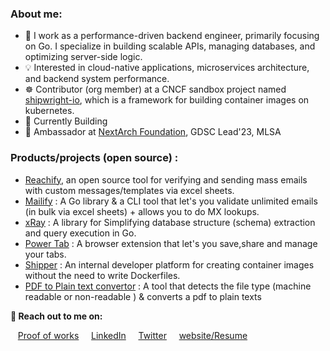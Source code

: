 <!-- ![download](https://user-images.githubusercontent.com/86051118/219541058-2333a156-367a-4a4a-83d7-082176d96d96.png) -->
<!--
<div>
<img align="center" src="https://i.imgur.com/4ASafy0.png">
</div>

<h3 align="center">
  &nbsp;&nbsp;&nbsp;&nbsp;&nbsp;&nbsp;&nbsp;Welcome to my profile
  <img src="https://media.giphy.com/media/hvRJCLFzcasrR4ia7z/giphy.gif" width="28">
</h3>


<!-- Typing SVG by DenverCoder1 - https://github.com/DenverCoder1/readme-typing-svg -->
<!--
<p align="center">
<!--   <a href="https://github.com/DenverCoder1/readme-typing-svg"> -->
 <!--   <img src="https://readme-typing-svg.herokuapp.com?color=E22FE4&width=380&height=45&lines=Open-Source+Enthusiast;Always+Learning+New+Things;Empowering+Others;Nice+To+Meet+You+...&center=true"></a>

<!--  </p> 
<!-- Badges template - https://github.com/badges/shields -->

### About me:

- 🔧 I work as a performance-driven backend engineer, primarily focusing on Go. I specialize in building scalable APIs, managing databases, and optimizing server-side logic.
- 💡 Interested in cloud-native applications, microservices architecture, and backend system performance.
- ☸️ Contributor (org member) at a CNCF sandbox project named [shipwright-io](https://shipwright.io/), which is a framework for building container images on kubernetes.
- 🚀 Currently Building 
- 🚩 Ambassador at [NextArch Foundation](https://nextarch.io/), GDSC Lead'23, MLSA

<!--- ‍
### What do I do?

- ☸️ Contributor at [shipwright-io](https://shipwright.io/)
🎓 
- 
-->
### Products/projects (open source) :
- [Reachify](github.com/adarsh-jais), an open source tool for verifying and sending mass emails with custom messages/templates via excel sheets.
- [Mailify](https://pkg.go.dev/github.com/adarsh-jaiss/mailify) : A Go library & a CLI tool that let's you validate unlimited emails (in bulk via excel sheets) + allows you to do MX lookups.
- [xRay](https://pkg.go.dev/github.com/thesaas-company/xray) : A library for Simplifying database structure (schema) extraction and query execution in Go.
- [Power Tab](https://powertab.vercel.app/) : A browser extension that let's you save,share and manage your tabs.
- [Shipper](https://shipper-ui-gamma.vercel.app/) : An internal developer platform for creating container images without the need to write Dockerfiles.
- [PDF to Plain text convertor](https://transform-doc.vercel.app) : A tool that detects the file type (machine readable or non-readable ) & converts a pdf to plain texts


**🔗 Reach out to me on:**

 &nbsp; &nbsp;[Proof of works](https://adarshjaiswal.tech/pow) &nbsp; &nbsp; [LinkedIn](https://www.linkedin.com/in/adarsh-jaiss/)  &nbsp; &nbsp;   [Twitter](https://twitter.com/twtadarsh)  &nbsp; &nbsp;  [website/Resume](https://drive.google.com/file/d/15NHlfJjXe6mSNDit1oBwuEmy1ay9DpFc/view)

